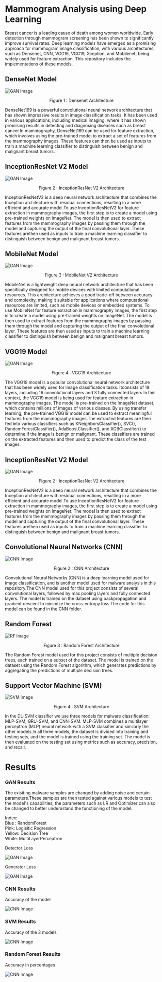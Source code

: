 <!DOCTYPE html>
<html>
  <body>
    <h1>Mammogram Analysis using Deep Learning</h1>
    <p>Breast cancer is a leading cause of death among women worldwide. Early detection through mammogram screening has been shown to significantly improve survival rates. Deep learning models have emerged as a promising approach for mammogram image classification, with various architectures, such as Densenet, CNN, VGG16, VGG19, Xception, and Mobilenet, being widely used for feature extraction. This repository includes the implementations of these models.</p>
    <h2>DenseNet Model</h2>
    <img src="imgs/densenet_arch.png" alt="GAN Image">
    <p style="text-align: center;">Figure 1 : Densenet Architecture</p>
    <p>DenseNet169 is a powerful convolutional neural network architecture that has shown impressive results in image classification tasks. It has been used in various applications, including medical imaging, where it has shown promising results in detecting and diagnosing diseases such as breast cancer.In mammography, DenseNet169 can be used for feature extraction, which involves using the pre-trained model to extract a set of features from the mammography images. These features can then be used as inputs to train a machine learning classifier to distinguish between benign and malignant breast tumors.</p>
    <h2>InceptionResNet V2 Model</h2>
    <img src="imgs/inet.png" alt="GAN Image">
    <p style="text-align: center;">Figure 2 : InceptionResNet V2 Architecture</p>
    <p>InceptionResNetV2 is a deep neural network architecture that combines the Inception architecture with residual connections, resulting in a more efficient and accurate model.To use InceptionResNetV2 for feature extraction in mammography images, the first step is to create a model using pre-trained weights on ImageNet. The model is then used to extract features from the mammography images by passing them through the model and capturing the output of the final convolutional layer. These features arethen   used   as   inputs   to   train  a  machine  learning  classifier  to  distinguish between  benign  and  malignant  breast  tumors.</p>
     <h2>MobileNet Model</h2>
    <img src="imgs/mnet.png" alt="GAN Image">
    <p style="text-align: center;">Figure 3 : MobileNet V2 Architecture</p>
    <p>MobileNet is a lightweight deep neural network architecture that has been specifically designed for mobile devices with limited computational resources. This architecture achieves a good trade-off between accuracy and complexity, making it suitable for applications where computational resources are limited, such as mobile devices or embedded systems.
To use MobileNet for feature extraction in mammography images, the first step is to create a model using pre-trained weights on ImageNet. The model is then used to extract features from the mammography images by passing them through the model and capturing the output of the final convolutional layer. These features are then used as inputs to train a machine learning classifier to distinguish between benign and malignant breast tumors.</p>
    <h2>VGG19 Model</h2>
    <img src="imgs/vgg19.png" alt="GAN Image">
    <p style="text-align: center;">Figure 4 : VGG19 Architecture</p>
    <p>The VGG19 model is a popular convolutional neural network architecture that has been widely used for image classification tasks. Itconsists    of    19    layers,    including    16 convolutional layers and 3 fully connected  layers.In this context, the VGG19 model is being used for feature extraction in mammography images. The model is pre-trained on the ImageNet dataset, which contains millions of images of various classes. By using transfer learning, the pre-trained VGG19 model can be used to extract meaningful features from the mammography images.The extracted features are then fed into various classifiers such as KNeighborsClassifier(), SVC(), RandomForestClassifier(), AdaBoostClassifier(), and XGBClassifier() to determine if the image is benign or malignant. These classifiers are trained on the extracted features and then used to predict the class of the test images.</p>
     <h2>InceptionResNet V2 Model</h2>
    <img src="imgs/inet.png" alt="GAN Image">
    <p style="text-align: center;">Figure 2 : InceptionResNet V2 Architecture</p>
    <p>InceptionResNetV2 is a deep neural network architecture that combines the Inception architecture with residual connections, resulting in a more efficient and accurate model.To use InceptionResNetV2 for feature extraction in mammography images, the first step is to create a model using pre-trained weights on ImageNet. The model is then used to extract features from the mammography images by passing them through the model and capturing the output of the final convolutional layer. These features arethen   used   as   inputs   to   train  a  machine  learning  classifier  to  distinguish between  benign  and  malignant  breast  tumors.</p>
    <h2>Convolutional Neural Networks (CNN)</h2>
    <img src="imgs/malware_cnn.png" alt="CNN Image">
    <p style="text-align: center;">Figure 2 : CNN Architecture</p>
    <p>Convolutional Neural Networks (CNN) is a deep learning model used for image classification, and is another model used for malware analysis in this repository.The CNN model used for this project consists of several convolutional layers, followed by max pooling layers and fully connected layers. The model is trained on the dataset using backpropagation and gradient descent to minimize the cross-entropy loss.The code for this model can be found in the CNN folder.</p>
    <h2>Random Forest</h2>
    <img src="imgs/malware_rf.png" alt="RF Image">
    <p style="text-align: center;">Figure 3 : Random Forest Architecture</p>
    <p>The Random Forest model used for this project consists of multiple decision trees, each trained on a subset of the dataset. The model is trained on the dataset using the Random Forest algorithm, which generates predictions by aggregating the predictions of multiple decision trees.</p>
    <h2>Support Vector Machine (SVM)</h2>
    <img src="imgs/malware_svm.png" alt="SVM Image">
    <p style="text-align: center;">Figure 4 : SVM Architecture</p>
    <p>In the DL-SVM classifier we use three models for malware classification: MLP-SVM, GRU-SVM, and CNN-SVM. MLP-SVM combines a multilayer perceptron (MLP) neural network with a  SVM classifier and similarly the other models.In all three models, the dataset is divided into training and testing sets, and the model is trained using the training set. The model is then evaluated on the testing set using metrics such as accuracy, precision, and recall.</p>
    <h1>Results</h1>
    <h3>GAN Results</h3>
    <p>The exisiting malware samples are changed by adding noise and certain parameters.These samples are then tested against various models to test the model's capabilities, the parameters such as LR and Optimizer can also be changed to better underastand the functioning of the model.</p>
    <p>Index:<br>Blue : RandomForest<br>Pink: Logisitic Regression<br>Yellow: Decision Tree<br>White: MultiLayerPerceptron</p>
    <p>Detector Loss </p>
    <img src="imgs/gan_result1.png" alt="GAN Image">
    <p>Generator Loss </p>
    <img src="imgs/gan_result2.png" alt="GAN Image">
    <h3>CNN Results</h3>
    <p>Accuracy of the model</p>
    <img src="imgs/results_cnn.png" alt="CNN Image">
    <h3>SVM Results</h3>
    <p>Accuracy of the 3 models</p>
    <img src="imgs/results_svm.png" alt="CNN Image">
    <h3>Random Forest Results</h3>
    <p>Accuracy in percentages</p>
    <img src="imgs/results_rf.png" alt="CNN Image">
  </body>
</html>

